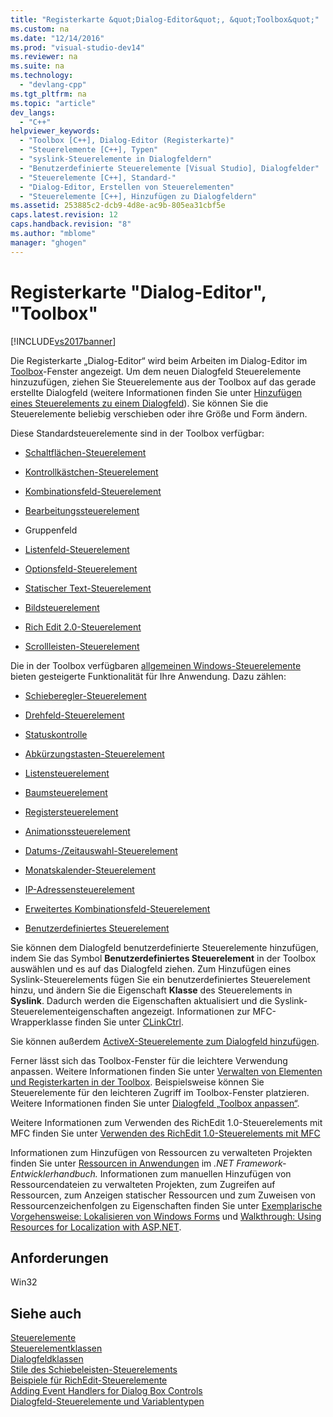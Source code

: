 ```yaml
---
title: "Registerkarte &quot;Dialog-Editor&quot;, &quot;Toolbox&quot;"
ms.custom: na
ms.date: "12/14/2016"
ms.prod: "visual-studio-dev14"
ms.reviewer: na
ms.suite: na
ms.technology: 
  - "devlang-cpp"
ms.tgt_pltfrm: na
ms.topic: "article"
dev_langs: 
  - "C++"
helpviewer_keywords: 
  - "Toolbox [C++], Dialog-Editor (Registerkarte)"
  - "Steuerelemente [C++], Typen"
  - "syslink-Steuerelemente in Dialogfeldern"
  - "Benutzerdefinierte Steuerelemente [Visual Studio], Dialogfelder"
  - "Steuerelemente [C++], Standard-"
  - "Dialog-Editor, Erstellen von Steuerelementen"
  - "Steuerelemente [C++], Hinzufügen zu Dialogfeldern"
ms.assetid: 253885c2-dcb9-4d8e-ac9b-805ea31cbf5e
caps.latest.revision: 12
caps.handback.revision: "8"
ms.author: "mblome"
manager: "ghogen"
---
```

# Registerkarte &quot;Dialog-Editor&quot;, &quot;Toolbox&quot;
[!INCLUDE[vs2017banner](../assembler/inline/includes/vs2017banner.md)]

Die Registerkarte „Dialog\-Editor“ wird beim Arbeiten im Dialog\-Editor im [Toolbox](../Topic/Toolbox.md)\-Fenster angezeigt. Um dem neuen Dialogfeld Steuerelemente hinzuzufügen, ziehen Sie Steuerelemente aus der Toolbox auf das gerade erstellte Dialogfeld \(weitere Informationen finden Sie unter [Hinzufügen eines Steuerelements zu einem Dialogfeld](../mfc/adding-a-control-to-a-dialog-box.md)\). Sie können Sie die Steuerelemente beliebig verschieben oder ihre Größe und Form ändern.  
  
 Diese Standardsteuerelemente sind in der Toolbox verfügbar:  
  
-   [Schaltflächen\-Steuerelement](../mfc/reference/cbutton-class.md)  
  
-   [Kontrollkästchen\-Steuerelement](../mfc/reference/button-styles.md)  
  
-   [Kombinationsfeld\-Steuerelement](../mfc/reference/ccombobox-class.md)  
  
-   [Bearbeitungssteuerelement](../mfc/reference/cedit-class.md)  
  
-   Gruppenfeld  
  
-   [Listenfeld\-Steuerelement](../mfc/reference/clistbox-class.md)  
  
-   [Optionsfeld\-Steuerelement](../mfc/reference/button-styles.md)  
  
-   [Statischer Text\-Steuerelement](../mfc/reference/cstatic-class.md)  
  
-   [Bildsteuerelement](../mfc/reference/cpictureholder-class.md)  
  
-   [Rich Edit 2.0\-Steuerelement](../mfc/using-cricheditctrl.md)  
  
-   [Scrollleisten\-Steuerelement](../mfc/reference/cscrollbar-class.md)  
  
 Die in der Toolbox verfügbaren [allgemeinen Windows\-Steuerelemente](../mfc/controls-mfc.md) bieten gesteigerte Funktionalität für Ihre Anwendung. Dazu zählen:  
  
-   [Schieberegler\-Steuerelement](../mfc/slider-control-styles.md)  
  
-   [Drehfeld\-Steuerelement](../mfc/using-cspinbuttonctrl.md)  
  
-   [Statuskontrolle](../mfc/styles-for-the-progress-control.md)  
  
-   [Abkürzungstasten\-Steuerelement](../mfc/using-a-hot-key-control.md)  
  
-   [Listensteuerelement](../mfc/list-control-and-list-view.md)  
  
-   [Baumsteuerelement](../mfc/tree-control-styles.md)  
  
-   [Registersteuerelement](../mfc/tab-controls-and-property-sheets.md)  
  
-   [Animationssteuerelement](../mfc/using-an-animation-control.md)  
  
-   [Datums\-\/Zeitauswahl\-Steuerelement](../mfc/creating-the-date-and-time-picker-control.md)  
  
-   [Monatskalender\-Steuerelement](../mfc/month-calendar-control-examples.md)  
  
-   [IP\-Adressensteuerelement](../mfc/reference/cipaddressctrl-class.md)  
  
-   [Erweitertes Kombinationsfeld\-Steuerelement](../mfc/creating-an-extended-combo-box-control.md)  
  
-   [Benutzerdefiniertes Steuerelement](../mfc/custom-controls-in-the-dialog-editor.md)  
  
 Sie können dem Dialogfeld benutzerdefinierte Steuerelemente hinzufügen, indem Sie das Symbol **Benutzerdefiniertes Steuerelement** in der Toolbox auswählen und es auf das Dialogfeld ziehen. Zum Hinzufügen eines Syslink\-Steuerelements fügen Sie ein benutzerdefiniertes Steuerelement hinzu, und ändern Sie die Eigenschaft **Klasse** des Steuerelements in **Syslink**. Dadurch werden die Eigenschaften aktualisiert und die Syslink\-Steuerelementeigenschaften angezeigt. Informationen zur MFC\-Wrapperklasse finden Sie unter [CLinkCtrl](../mfc/reference/clinkctrl-class.md).  
  
 Sie können außerdem [ActiveX\-Steuerelemente zum Dialogfeld hinzufügen](../mfc/viewing-and-adding-activex-controls-to-a-dialog-box.md).  
  
 Ferner lässt sich das Toolbox\-Fenster für die leichtere Verwendung anpassen. Weitere Informationen finden Sie unter [Verwalten von Elementen und Registerkarten in der Toolbox](assetId:///21285050-cadd-455a-b1f5-a2289a89c4db). Beispielsweise können Sie Steuerelemente für den leichteren Zugriff im Toolbox\-Fenster platzieren. Weitere Informationen finden Sie unter [Dialogfeld „Toolbox anpassen“](assetId:///bd07835f-18a8-433e-bccc-7141f65263bb).  
  
 Weitere Informationen zum Verwenden des RichEdit 1.0\-Steuerelements mit MFC finden Sie unter [Verwenden des RichEdit 1.0\-Steuerelements mit MFC](../mfc/using-the-richedit-1-0-control-with-mfc.md)  
  
 Informationen zum Hinzufügen von Ressourcen zu verwalteten Projekten finden Sie unter [Ressourcen in Anwendungen](../Topic/Resources%20in%20Desktop%20Apps.md) im *.NET Framework\-Entwicklerhandbuch.* Informationen zum manuellen Hinzufügen von Ressourcendateien zu verwalteten Projekten, zum Zugreifen auf Ressourcen, zum Anzeigen statischer Ressourcen und zum Zuweisen von Ressourcenzeichenfolgen zu Eigenschaften finden Sie unter [Exemplarische Vorgehensweise: Lokalisieren von Windows Forms](assetId:///9a96220d-a19b-4de0-9f48-01e5d82679e5) und [Walkthrough: Using Resources for Localization with ASP.NET](../Topic/Walkthrough:%20Using%20Resources%20for%20Localization%20with%20ASP.NET.md).  
  
## Anforderungen  
 Win32  
  
## Siehe auch  
 [Steuerelemente](../mfc/controls-mfc.md)   
 [Steuerelementklassen](../mfc/control-classes.md)   
 [Dialogfeldklassen](../mfc/dialog-box-classes.md)   
 [Stile des Schiebeleisten\-Steuerelements](../mfc/reference/scroll-bar-styles.md)   
 [Beispiele für RichEdit\-Steuerelemente](../mfc/rich-edit-control-examples.md)   
 [Adding Event Handlers for Dialog Box Controls](../mfc/adding-event-handlers-for-dialog-box-controls.md)   
 [Dialogfeld\-Steuerelemente und Variablentypen](../ide/dialog-box-controls-and-variable-types.md)